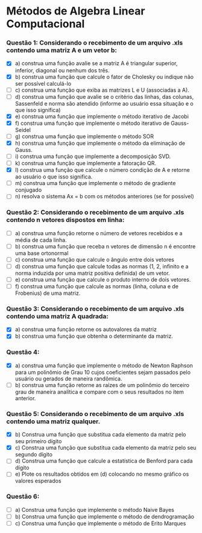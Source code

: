 # Métodos de Algebra Linear Computacional

### Questão 1: Considerando o recebimento de um arquivo .xls contendo uma matriz A e um vetor b:
-[x] a) construa uma função avalie se a matriz A é triangular superior, inferior, diagonal ou nenhum dos três.
-[x] b) construa uma função que calcule o fator de Cholesky ou indique não ser possível calculá-lo
-[ ] c) construa uma função que exiba as matrizes L e U (associadas a A).
-[ ] d) construa uma função que avalie se o critério das linhas, das colunas, Sassenfeld e norma são atendido (informe ao usuário essa situação e o que isso significa)
-[x] e) construa uma função que implemente o método iterativo de Jacobi
-[x] f) construa uma função que implemente o método iterativo de Gauss-Seidel
-[ ] g) construa uma função que implemente o método SOR
-[x] h) construa uma função que implemente o método da eliminação de Gauss.
-[ ] i) construa uma função que implemente a decomposição SVD.
-[ ] k) construa uma função que implemente a fatoração QR.
-[x] l) construa uma função que calcule o número condição de A e retorne ao usuário o que isso significa.
-[ ] m) construa uma função que implemente o método de gradiente conjugado
-[ ] n) resolva o sistema Ax = b com os métodos anteriores (se for possível)

### Questão 2: Considerando o recebimento de um arquivo .xls contendo n vetores dispostos em linha:
-[ ] a) construa uma função retorne o número de vetores recebidos e a média de cada linha.
-[ ] b) construa uma função que receba n vetores de dimensão n é encontre uma base ortonormal
-[ ] c) construa uma função que calcule o ângulo entre dois vetores
-[ ] d) construa uma função que calcule todas as normas (1, 2, infinito e a norma induzida por uma matriz positiva definida) de um vetor.
-[ ] e) construa uma função que calcule o produto interno de dois vetores.
-[ ] f) construa uma função que calcule as normas (linha, coluna e de Frobenius) de uma matriz.

### Questão 3: Considerando o recebimento de um arquivo .xls contendo uma matriz A quadrada:
-[x] a) construa uma função retorne os autovalores da matriz
-[x] b) construa uma função que obtenha o determinante da matriz.

### Questão 4: 
-[x] a) construa uma função que implemente o método de Newton Raphson para um polinômio de Grau 10 cujos coeficientes sejam passados pelo usuário ou gerados de maneira randômica.
-[ ] b) construa uma função retorne as raízes de um polinômio do terceiro grau de maneira analítica
e compare com o seus resultados no item anterior.

### Questão 5: Considerando o recebimento de um arquivo .xls contendo uma matriz qualquer.
-[x] b) Construa uma função que substitua cada elemento da matriz pelo seu primeiro dígito
-[x] c) Construa uma função que substitua cada elemento da matriz pelo seu segundo dígito
-[ ] d) Construa uma função que calcule a estatística de Benford para cada dígito
-[ ] e) Plote os resultados obtidos em (d) colocando no mesmo gráfico os valores esperados
 
### Questão 6:
-[ ] a) Construa uma função que implemente o método Naive Bayes
-[ ] b) Construa uma função que implemente o método de dendrogramação
-[ ] c) Construa uma função que implemente o método de Erito Marques